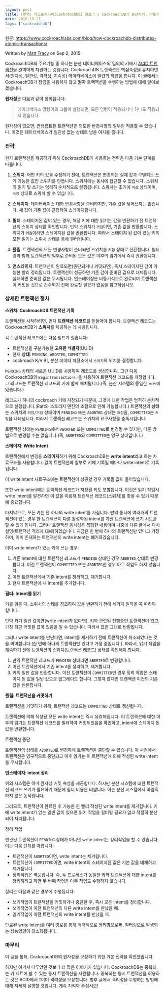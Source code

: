 ```yaml
---
layout: post
title: (번역) 카크로치디비(CockroachDB) 블로그 / CockroachDB의 분산처리, 아토믹 트랜잭션은 어떻게 동작하는가
date: 2018-10-17
tags: ["cockroachdb"]
---
```


원문: https://www.cockroachlabs.com/blog/how-cockroachdb-distributes-atomic-transactions/

Written by [Matt Tracy](https://www.cockroachlabs.com/author/matt-tracy/) on Sep 2, 2015

<!--more-->

CockroachDB의 주요기능 중 하나는 분산 데이터베이스의 임의의 키에서 [ACID 트랜잭션](https://en.wikipedia.org/wiki/ACID_(computer_science))을 완벽하게 지원하는 것입니다. CockroachDB 트랜잭션은 핵심속성을 유지하면서(원자성, 일관성, 격리성, 지속성) 데이터베이스에 일련의 작업을 합니다. 이 글에서는 CockroachDB가 잠금을 사용하지 않고 **원자** 트랙잭션을 수행하는 방법에 대해 알아보겠습니다.

**원자성**은 다음과 같이 정의됩니다:

> 데이터베이스 명령어의 그룹이 실행되면, 모든 명령이 적용되거나 하나도 적용되지 않습니다.

원자성이 없으면, 인터럽트된 트랜잭션은 의도한 변경사항의 일부만 적용할 수 있습니다. 이것은 데이터베이스가 일관성 없는 상태로 남을 여지를 줍니다.

### 전략

원자 트랜잭션을 제공하기 위해 CockroachDB가 사용하는 전략은 다음 기본 단계를 따릅니다.

1. **스위치**: 어떤 키의 값을 수정하기 전에, 트랜잭션은 변경되는 실제 값과 구별되는 쓰기 가능한 값인 스위치를 만듭니다. 스위치에는 동시에 접근할 수 없습니다. 스위치의 읽기 및 쓰기는 엄격히 순차적으로 실행됩니다. 스위치는 초기에 `꺼짐` 상태이며, `켜짐` 상태로 스위치 할 수 있습니다.

2. **스테이지**: 데이터베이스 대한 변경사항을 준비하지만, 기존 값을 덮어쓰지는 않습니다. 새 값이 기존 값에 근접하여 스테이지됩니다.

3. **필터**: 스테이지된 값이 있는 경우, 해당 키에 대한 읽기는 값을 반환하기 전 트랜잭션의 스위치 상태를 확인합니다. 만약 스위치가 `꺼짐`이면, 기존 값을 반환합니다. 스위치가 `켜짐`이라면 스테이지된 값을 반환합니다. 따라서 스테이지 된 값이 있는 키의 모든 읽기는 스위치 상태를 통해 필터됩니다.

4. **플립**: 트랜잭션의 모든 변경사항이 준비되면 스위치를 `켜짐` 상태로 전환합니다. 필터링과 함께 트랜잭션의 일부로 준비된 모든 값은 이후의 읽기에서 즉시 반환됩니다.

5. **언스테이지**: 트랜잭션이 완료되면(중단되거나 커밋되면), 즉시 스테이지된 값이 가능한 빨리 정리됩니다. 트랜잭션이 성공하면 기존 값이 준비된 값으로 대체됩니다. 실패하면 준비된 값은 무시됩니다. 언스테이징은 비동기식으로 완료되며 트랜잭션이 커밋된 것으로 간주되기 전에 완료할 필요가 없음을 참고하십시오.

### 상세한 트랜잭션 절차

**스위치: CockroachDB 트랜잭션 기록**

트랜잭션을 시작하려면, 먼저 **트랜잭션 레코드**를 만들어야 합니다. 트랜잭션 레코드는 CockroachDB가 **스위치**를 제공하는 데 사용됩니다.

각 트랜잭션 레코드에는 다음 필드가 있습니다:

* 트랜잭션을 구분가능한 **고유한 식별자**(UUID) 
* 현재 **상태**: `PENDING`, `ABORTED`, `COMMITTED`
* cockroach K/V **키**, 분산 데이터 저장소에서 `스위치`의 위치를 결정합니다.

`PENDING` 상태의 새로운 UUID를 사용하여 레코드를 생성합니다. 그런 다음 CockroachDB의 `BeginTransaction()`을 사용하여 트랜잭션 레코드를 저장합니다. 그 레코드는 트랜잭션 레코드의 키에 함께 배치됩니다.(즉, 분산 시스템의 동일한 노드에 있습니다.)

레코드가 하나의 cockroach 키에 저장되기 때문에, 그것에 대한 작업은 엄격히 순차적으로 실행됩니다.(Raft와 스토리지 엔진의 조합으로 인해 가능합니다.) 트랜잭션의 **상태**는 스위치의 `켜짐/꺼짐` 상태이며 `PENDING` 또는 `ABORTED` 상태는 `꺼짐`을, `COMMITTED`는 `켜짐`을 나타냅니다. 따라서 트랜잭션 레코드는 스위치의 요구사항을 충족시킵니다.

트랜잭션 상태는 `PENDING`에서 `ABORTED` 또는 `COMMITTED`로 변경될 수 있지만, 다른 방법으로 변경될 수는 없습니다.(즉, `ABORTED`와 `COMMITTED`는 영구 상태입니다.)

**스테이지: Write Intent**

트랜잭션에서 변경을 **스테이지**하기 위해 CockroachDB는 **write intent**라고 하는 자료구조를 사용합니다. 값이 트랜잭션의 일부로 키에 기록될 때마다 write intent로 기록됩니다.

이 write intent 자료구조에는 트랜잭션이 성공할 경우 기록될 값이 들어있습니다.

또한 write intent에는 트랙잭션 레코드가 저장된 키도 포함됩니다. 이것은 읽기 작업시 write intent를 발견하면 이 값을 이용해 트랜잭션 레코드(스위치)를 찾을 수 있기 때문에 중요합니다.

마지막으로, 모든 키는 단 하나의 write intent를 가집니다. 만약 동시에 여러개의 트랜잭션이 있는 경우 한 트랜잭션이 다른 활성화된 intent를 가진 트랜잭션에 쓰기 시도를 할 수 있게 됩니다. 그러나 트랜잭션 동시성은 복잡한 내용이며 나중에 다른 글에서 다시 설명(트랜잭션 격리에 대해)하겠습니다. 지금은 한 번에 하나의 트랜잭션만 있다고 가정하며, 이미 존재하는 트랜잭션의 write intent는 폐기하겠습니다.

이미 write intent가 있는 키에 쓰는 경우:

1. 기존 intent에 대한 트랜잭션 레코드가 `PENDING` 상태인 경우 `ABORTED` 상태로 변경합니다. 이전 트랜잭션이 `COMMITTED` 또는 `ABORTED`인 경우 아무 작업도 하지 않습니다.
2. 이전 트랜잭션에서 기존 intent를 정리하고, 제거합니다.
3. 현재 트랜잭션에 새 intent를 추가합니다.

**필터: Intent를 읽기**

키를 읽을 때, 스위치의 상태를 참조하여 값을 반환하기 전에 세가지 원칙을 꼭 따라야 합니다.

만약 키가 일반 값이면(write intent가 없다면), 키와 관련된 진행중인 트랜잭션이 없고, 가장 최근 커밋된 값이 있음을 알 수 있습니다. 따라서 값은 그대로 반환됩니다.

그러나 write intent를 만난다면, intent를 제거하기 전에 트랜잭션이 취소되었다는 것을 의미합니다.(한 번에 하나의 트랜잭션만 있다고 가정 중입니다.). 따라서, 읽기 작업을 계속하기 전에 트랜잭션의 스위치(트랜잭션 레코드) 상태를 확인해야 합니다.

1. 만약 트랜잭션 레코드가 `PENDING` 상태라면 `ABORTED`로 변경합니다.
2. 이전 트랜잭션에서 기존 intent를 정리하고, 제거합니다.
3. 키의 일반 값을 반환합니다. 이전 트랜잭션이 `COMMITTED`인 경우 정리 작업은 스태이지 된 값을 일반 값으로 업그레이드 합니다. 그렇지 않다면 트랜잭션 이전의 기존 값을 반환합니다.

**플립: 트랜잭션을 커밋하기**

트랜잭션을 커밋하기 위해, 트랜잭션 레코드는 `COMMITTED` 상태로 갱신됩니다.

트랜잭션에 의해 작성된 모든 write intent는 즉시 유효해집니다. 이 트랜잭션에 대한 이후의 읽기는 트랜잭션 레코드를 필터하여 커밋되었음을 확인하고, intent에 스테이지 된 값을 반환합니다.

트랜잭션 중단

트랜잭션의 상태를 `ABORTED`로 변경하에 트랜잭션을 중단할 수 있습니다. 이 시점에서 트랜잭션은 영구적으로 중단되고 이후 읽기는 이 트랜잭션에 의해 작성된 write intent를 무시합니다.

**언스테이지: intent 정리**

위의 시스템은 이미 원자성 커밋 속성을 제공합니다. 하지만 분산 시스템에 대한 트랜잭션 레코드 쓰기가 필요하기 때문에 필터 비용은 비쌉니다. 이는 분산 시스템에서 바람직하지 않은 동작입니다.

그러므로, 트랜잭션이 완료된 후 가능한 한 빨리 작성된 write intent를 제거합니다. 키에 write intent가 없는 일반 값이 있으면 읽기 작업을 필터될 필요가 없고 적절히 분산되어 처리됩니다.

정리 작업

연관된 트랜잭션이 `PENDING` 상태가 아니면 write intent는 정리작업을 할 수 있습니다. 이는 다음 단계를 따릅니다:

* 트랜잭션이 `ABORTED`이면, write intent는 제거됩니다.
* 트랜잭션이 `COMMITTED`이면, write intent의 스테이지된 값은 기본 값을 대체하고 제거됩니다.
* 정리작업은 멱등입니다. 즉, 두 프로세스가 동일한 키와 트랜잭션에 대한 intent를 정리하려고 하면 두 번째 작업은 아무 작업도 수행하지 않습니다.

정리는 다음과 같은 경우에 수행됩니다:

* 쓰기작업이 트랜잭션을 커밋하거나 중단한 후, 즉시 모든 intent를 정리합니다.
* 쓰기작업이 이전 트랜잭션의 다른 write intent를 만났을 때.
* 읽기작업이 이전 트랜잭션의 write intent를 만났을 때.

만료된 write intent를 여러 경로를 통해 적극적으로 정리함으로써, 필터링으로 발생되는 성능영향이 최소화됩니다.

### 마무리

이 글을 통해, CockroachDB의 원자성을 보장하기 위한 기본 전략을 확인했습니다.

하지만 여기서 다루었던 것보다 더 많은 이야기가 있습니다. CockroachDB는 중복되는 키 세트에 쓸 수 있는 동시 트랜잭션을 지원합니다. 중복되는 동시 트랜잭션을 허용하는 것은 ACID에서 `I`이며 격리성을 보장합니다. 향후 글에서 격리성을 수행하는 방법에 대해 자세히 설명할 것입니다. 계속 지켜봐 주십시오!
